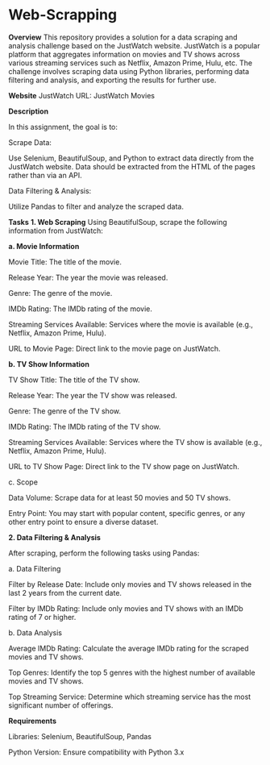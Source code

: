 # Web-Scrapping

**Overview**
This repository provides a solution for a data scraping and analysis challenge based on the JustWatch website. JustWatch is a popular platform that aggregates information on movies and TV shows across various streaming services such as Netflix, Amazon Prime, Hulu, etc. The challenge involves scraping data using Python libraries, performing data filtering and analysis, and exporting the results for further use.

**Website**
JustWatch URL: JustWatch Movies

**Description**

In this assignment, the goal is to:

Scrape Data:

Use Selenium, BeautifulSoup, and Python to extract data directly from the JustWatch website. Data should be extracted from the HTML of the pages rather than via an API.

Data Filtering & Analysis:

Utilize Pandas to filter and analyze the scraped data.

**Tasks**
**1. Web Scraping**
Using BeautifulSoup, scrape the following information from JustWatch:

**a. Movie Information**

Movie Title: The title of the movie.

Release Year: The year the movie was released.

Genre: The genre of the movie.

IMDb Rating: The IMDb rating of the movie.

Streaming Services Available: Services where the movie is available (e.g., Netflix, Amazon Prime, Hulu).

URL to Movie Page: Direct link to the movie page on JustWatch.

**b. TV Show Information**

TV Show Title: The title of the TV show.

Release Year: The year the TV show was released.

Genre: The genre of the TV show.

IMDb Rating: The IMDb rating of the TV show.

Streaming Services Available: Services where the TV show is available (e.g., Netflix, Amazon Prime, Hulu).

URL to TV Show Page: Direct link to the TV show page on JustWatch.

c. Scope

Data Volume: Scrape data for at least 50 movies and 50 TV shows.

Entry Point: You may start with popular content, specific genres, or any other entry point to ensure a diverse dataset.

**2. Data Filtering & Analysis**
   
After scraping, perform the following tasks using Pandas:

a. Data Filtering

Filter by Release Date: Include only movies and TV shows released in the last 2 years from the current date.

Filter by IMDb Rating: Include only movies and TV shows with an IMDb rating of 7 or higher.

b. Data Analysis

Average IMDb Rating: Calculate the average IMDb rating for the scraped movies and TV shows.

Top Genres: Identify the top 5 genres with the highest number of available movies and TV shows.

Top Streaming Service: Determine which streaming service has the most significant number of offerings.

**Requirements**

Libraries: Selenium, BeautifulSoup, Pandas

Python Version: Ensure compatibility with Python 3.x
